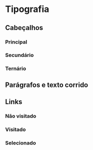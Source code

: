 # Tipografia

## Cabeçalhos

### Principal

### Secundário

### Ternário

## Parágrafos e texto corrido

## Links

### Não visitado

### Visitado

### Selecionado

